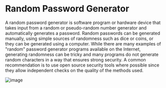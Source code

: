# Random Password Generator
 A random password generator is software program or hardware device that takes input from a random or pseudo-random number generator and automatically generates a password. Random passwords can be generated manually, using simple sources of randomness such as dice or coins, or they can be generated using a computer.  While there are many examples of "random" password generator programs available on the Internet, generating randomness can be tricky and many programs do not generate random characters in a way that ensures strong security. A common recommendation is to use open source security tools where possible since they allow independent checks on the quality of the methods used.

![image](https://user-images.githubusercontent.com/60054130/125473554-2540d3f7-c1c2-4e2b-b95d-47a91f1a6ed6.png)
